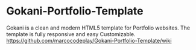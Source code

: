 # Gokani-Portfolio-Template
Gokani is a clean and modern HTML5 template for Portfolio websites. The template is fully responsive and easy Customizable.
https://github.com/marcocodeplay/Gokani-Portfolio-Template/wiki
